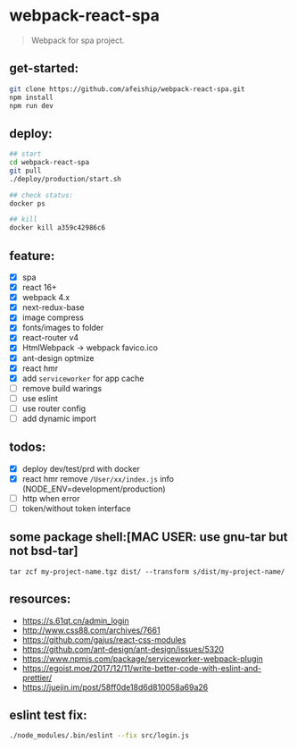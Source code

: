 # webpack-react-spa
> Webpack for spa project.

## get-started:
```bash
git clone https://github.com/afeiship/webpack-react-spa.git
npm install 
npm run dev
```

## deploy:
```bash
## start
cd webpack-react-spa
git pull
./deploy/production/start.sh

## check status:
docker ps

## kill 
docker kill a359c42986c6
```


## feature:
+ [x] spa 
+ [x] react 16+
+ [x] webpack 4.x
+ [x] next-redux-base
+ [x] image compress
+ [x] fonts/images to folder
+ [x] react-router v4
+ [x] HtmlWebpack -> webpack favico.ico
+ [x] ant-design optmize
+ [x] react hmr
+ [x] add `serviceworker` for app cache
+ [ ] remove build warings
+ [ ] use eslint
+ [ ] use router config
+ [ ] add dynamic import

## todos:
+ [x] deploy dev/test/prd with docker
+ [x] react hmr remove `/User/xx/index.js` info (NODE_ENV=development/production)
+ [ ] http when error
+ [ ] token/without token interface

## some package shell:[MAC USER: use gnu-tar but not bsd-tar]
```shell
tar zcf my-project-name.tgz dist/ --transform s/dist/my-project-name/
```


## resources:
+ https://s.61qt.cn/admin_login
+ http://www.css88.com/archives/7661
+ https://github.com/gajus/react-css-modules 
+ https://github.com/ant-design/ant-design/issues/5320 
+ https://www.npmjs.com/package/serviceworker-webpack-plugin
+ https://egoist.moe/2017/12/11/write-better-code-with-eslint-and-prettier/
+ https://juejin.im/post/58ff0de18d6d810058a69a26

## eslint test fix:
```bash
./node_modules/.bin/eslint --fix src/login.js 
```
